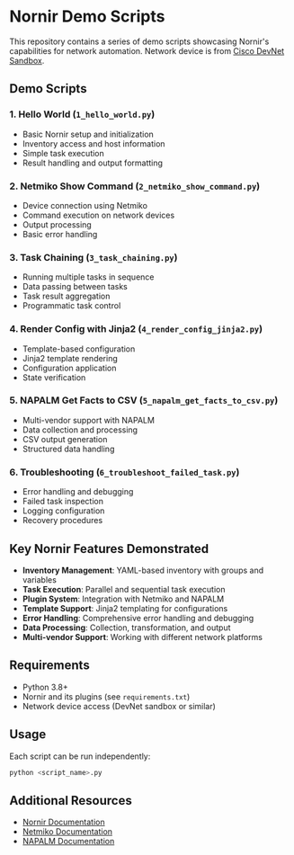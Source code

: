 # Nornir Demo Scripts

This repository contains a series of demo scripts showcasing Nornir's capabilities for network automation. Network device is from [Cisco DevNet Sandbox](https://devnetsandbox.cisco.com/DevNet/catalog/IOS%20XE%20on%20Cat8kv_ios-xe-cat-8kv).

## Demo Scripts

### 1. Hello World (`1_hello_world.py`)
- Basic Nornir setup and initialization
- Inventory access and host information
- Simple task execution
- Result handling and output formatting

### 2. Netmiko Show Command (`2_netmiko_show_command.py`)
- Device connection using Netmiko
- Command execution on network devices
- Output processing
- Basic error handling

### 3. Task Chaining (`3_task_chaining.py`)
- Running multiple tasks in sequence
- Data passing between tasks
- Task result aggregation
- Programmatic task control

### 4. Render Config with Jinja2 (`4_render_config_jinja2.py`)
- Template-based configuration
- Jinja2 template rendering
- Configuration application
- State verification

### 5. NAPALM Get Facts to CSV (`5_napalm_get_facts_to_csv.py`)
- Multi-vendor support with NAPALM
- Data collection and processing
- CSV output generation
- Structured data handling

### 6. Troubleshooting (`6_troubleshoot_failed_task.py`)
- Error handling and debugging
- Failed task inspection
- Logging configuration
- Recovery procedures

## Key Nornir Features Demonstrated

- **Inventory Management**: YAML-based inventory with groups and variables
- **Task Execution**: Parallel and sequential task execution
- **Plugin System**: Integration with Netmiko and NAPALM
- **Template Support**: Jinja2 templating for configurations
- **Error Handling**: Comprehensive error handling and debugging
- **Data Processing**: Collection, transformation, and output
- **Multi-vendor Support**: Working with different network platforms

## Requirements

- Python 3.8+
- Nornir and its plugins (see `requirements.txt`)
- Network device access (DevNet sandbox or similar)

## Usage

Each script can be run independently:
```bash
python <script_name>.py
```

## Additional Resources

- [Nornir Documentation](https://nornir.readthedocs.io/)
- [Netmiko Documentation](https://github.com/ktbyers/netmiko)
- [NAPALM Documentation](https://napalm.readthedocs.io/) 